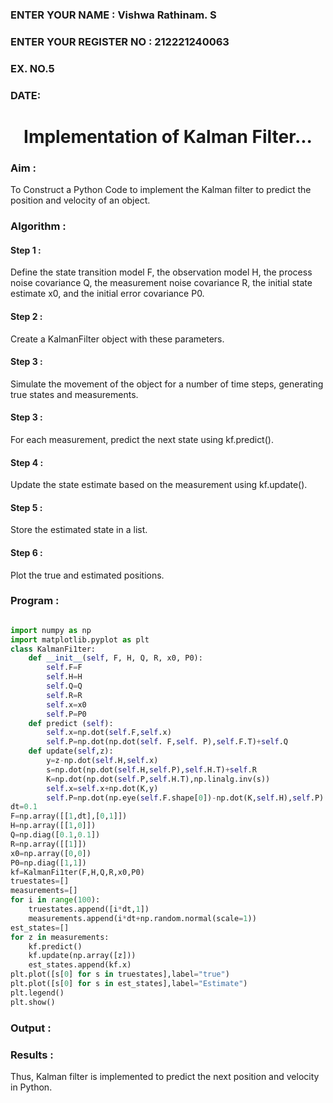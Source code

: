 <H3>ENTER YOUR NAME : Vishwa Rathinam. S</H3>
<H3>ENTER YOUR REGISTER NO : 212221240063 </H3>
<H3>EX. NO.5</H3>
<H3>DATE:</H3>
<H1 ALIGN =CENTER> Implementation of Kalman Filter...</H1>
<H3>Aim :</H3>

To Construct a Python Code to implement the Kalman filter to predict the position and velocity of an object.

<H3>Algorithm :</H3>

#### Step 1 : 

Define the state transition model F, the observation model H, the process noise covariance Q, the measurement noise covariance R, the initial state estimate x0, and the initial error covariance P0.<BR>

#### Step 2 : 

Create a KalmanFilter object with these parameters.<BR>

#### Step 3 : 

Simulate the movement of the object for a number of time steps, generating true states and measurements. <BR>

#### Step 3 : 

For each measurement, predict the next state using kf.predict().<BR>

#### Step 4 : 

Update the state estimate based on the measurement using kf.update().<BR>

#### Step 5 : 

Store the estimated state in a list.<BR>

#### Step 6 : 

Plot the true and estimated positions.<BR>

<H3>Program :</H3>

```python

import numpy as np
import matplotlib.pyplot as plt
class KalmanFi1ter:
    def __init__(self, F, H, Q, R, x0, P0):
        self.F=F
        self.H=H
        self.Q=Q
        self.R=R
        self.x=x0
        self.P=P0
    def predict (self):
        self.x=np.dot(self.F,self.x)
        self.P=np.dot(np.dot(self. F,self. P),self.F.T)+self.Q
    def update(self,z):
        y=z-np.dot(self.H,self.x)
        s=np.dot(np.dot(self.H,self.P),self.H.T)+self.R
        K=np.dot(np.dot(self.P,self.H.T),np.linalg.inv(s))
        self.x=self.x+np.dot(K,y)
        self.P=np.dot(np.eye(self.F.shape[0])-np.dot(K,self.H),self.P)
dt=0.1
F=np.array([[1,dt],[0,1]])
H=np.array([[1,0]])
Q=np.diag([0.1,0.1])
R=np.array([[1]])
x0=np.array([0,0])
P0=np.diag([1,1])
kf=KalmanFi1ter(F,H,Q,R,x0,P0)
truestates=[]
measurements=[]
for i in range(100):
    truestates.append([i*dt,1])
    measurements.append(i*dt+np.random.normal(scale=1))
est_states=[]
for z in measurements:
    kf.predict()
    kf.update(np.array([z]))
    est_states.append(kf.x)
plt.plot([s[0] for s in truestates],label="true")
plt.plot([s[0] for s in est_states],label="Estimate")
plt.legend()
plt.show()

```

<H3>Output :</H3>


<H3>Results :</H3>

Thus, Kalman filter is implemented to predict the next position and velocity in Python.

